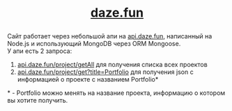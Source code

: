 # <p align="center">[daze.fun](https://daze.fun)</p>
Сайт работает через небольшой апи на [api.daze.fun](https://api.daze.fun), написанный на Node.js и использующий MongoDB через ORM Mongoose.<br/>
У апи есть 2 запроса:

 1. [api.daze.fun/project/getAll](https://api.daze.fun/project/getAll) для получения списка всех проектов
 2. [api.daze.fun/project/get?title=Portfolio](https://api.daze.fun/project/get?title=Portfolio) для получения json с информацией о проекте с названием Portfolio*<br/>

\* - Portfolio можно менять на название проекта, информацию о котором вы хотите получить.
